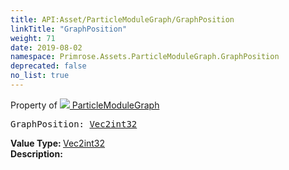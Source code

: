 ```yaml
---
title: API:Asset/ParticleModuleGraph/GraphPosition
linkTitle: "GraphPosition"
weight: 71
date: 2019-08-02
namespace: Primrose.Assets.ParticleModuleGraph.GraphPosition
deprecated: false
no_list: true
---
```

Property of <a href="/docs/api-reference/Class/ParticleModuleGraph"><img src="/icons/silk/default.png"/>&nbsp;ParticleModuleGraph</a>
<pre class="method-declaration">
GraphPosition: <a class="type" href="/docs/api-reference/DataType/Vec2int32">Vec2int32</a></pre>
<b>Value Type: </b>
<a class="type" href="/docs/api-reference/DataType/Vec2int32">Vec2int32</a>
<br/>
<b>Description: </b>